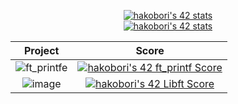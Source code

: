 <div align="center">
  
[![hakobori's 42 stats](https://badge42.coday.fr/api/v2/clvnetpfu4093201p4zbjmqdeh/stats?cursusId=9&coalitionId=61)](https://github.com/Coday-meric/badge42#center)  
[![hakobori's 42 stats](https://badge42.coday.fr/api/v2/clvnetpfu4093201p4zbjmqdeh/stats?cursusId=21&coalitionId=309)](https://github.com/Coday-meric/badge42#center)

| Project | Score |
| :---: | :---: |
| ![ft_printfe](https://github.com/hanabanana111/hanaanana111/assets/141129639/ee5f731d-59b2-46bf-a855-2b8ba57acfea) | [![hakobori's 42 ft_printf Score](https://badge42.coday.fr/api/v2/clvnetpfu4093201p4zbjmqdeh/project/3647476)](https://github.com/Coday-meric/badge42) |  
| ![image](https://github.com/hanabanana111/hanaanana111/assets/141129639/1e942c0b-7e88-41ae-bdba-472c802b5404) | [![hakobori's 42 Libft Score](https://badge42.coday.fr/api/v2/clvnetpfu4093201p4zbjmqdeh/project/3639282)](https://github.com/Coday-meric/badge42) |

</div>
